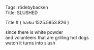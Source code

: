 Tags: rödebybacken  
Title: SLUSHED  
  
Title:# ( haiku 1525.5953.826 )  
  
since there is white powder  
and volunteers that are grilling hot dogs  
watch it turns into slush  
